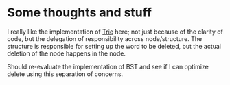 # Some thoughts and stuff

I really like the implementation of [Trie](https://github.com/trekhleb/javascript-algorithms/blob/master/src/data-structures/trie/Trie.js) here; not just because of the clarity of code, but the delegation of 
responsibility across node/structure. The structure is responsible for setting up
the word to be deleted, but the actual deletion of the node happens in the node.

Should re-evaluate the implementation of BST and see if I can optimize delete
using this separation of concerns.